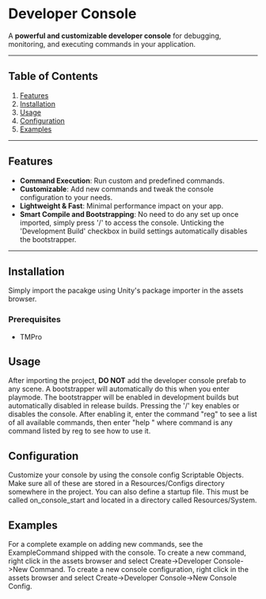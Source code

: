 # Developer Console

A **powerful and customizable developer console** for debugging, monitoring, and executing commands in your application.

---

## Table of Contents

1. [Features](#features)  
2. [Installation](#installation)  
3. [Usage](#usage)  
4. [Configuration](#configuration)  
5. [Examples](#examples)  

---

## Features

- **Command Execution**: Run custom and predefined commands.  
- **Customizable**: Add new commands and tweak the console configuration to your needs.  
- **Lightweight & Fast**: Minimal performance impact on your app.  
- **Smart Compile and Bootstrapping**: No need to do any set up once imported, simply press '/' to access the console. Unticking the 'Development Build' checkbox in build settings automatically disables the bootstrapper.

---

## Installation

Simply import the pacakge using Unity's package importer in the assets browser.

### Prerequisites
- TMPro

## Usage
After importing the project, **DO NOT** add the developer console prefab to any scene. A bootstrapper will automatically do this when you enter playmode. The bootstrapper will be enabled in development builds but automatically disabled in release builds. 
Pressing the '/' key enables or disables the console. After enabling it, enter the command "reg" to see a list of all available commands, then enter "help <command>" where command is any command listed by reg to see how to use it.

## Configuration
Customize your console by using the console config Scriptable Objects. Make sure all of these are stored in a Resources/Configs directory somewhere in the project. You can also define a startup file. This 
must be called on_console_start and located in a directory called Resources/System.

## Examples
For a complete example on adding new commands, see the ExampleCommand shipped with the console. To create a new command, right click in the assets browser and select Create->Developer Console->New Command. 
To create a new console configuration, right click in the assets browser and select Create->Developer Console->New Console Config. 